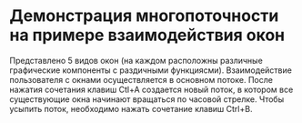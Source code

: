 # Демонстрация многопоточности на примере взаимодействия окон
Представлено 5 видов окон (на каждом расположны различные графические компоненты с раздичными функциясми).
Взаимодействие пользователя с окнами осуществляется в основном потоке.
После нажатия сочетания клавиш Ctl+A создается новый поток, в котором все существующие окна начинают вращаться по часовой стрелке.
Чтобы усыпить поток, необходимо нажать сочетание клавиш Ctrl+B.
